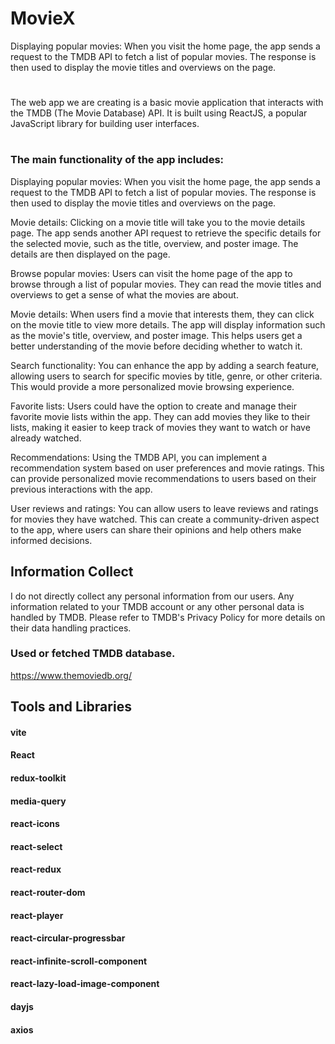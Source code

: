 # MovieX


Displaying popular movies: When you visit the home page, the app sends a request to the TMDB API to fetch a list of popular movies. The response is then used to display the movie titles and overviews on the page.
#
The web app we are creating is a basic movie application that interacts with the TMDB (The Movie Database) API. It is built using ReactJS, a popular JavaScript library for building user interfaces.
#
### The main functionality of the app includes:
Displaying popular movies: When you visit the home page, the app sends a request to the TMDB API to fetch a list of popular movies. The response is then used to display the movie titles and overviews on the page.

Movie details: Clicking on a movie title will take you to the movie details page. The app sends another API request to retrieve the specific details for the selected movie, such as the title, overview, and poster image. The details are then displayed on the page.

Browse popular movies: Users can visit the home page of the app to browse through a list of popular movies. They can read the movie titles and overviews to get a sense of what the movies are about.

Movie details: When users find a movie that interests them, they can click on the movie title to view more details. The app will display information such as the movie's title, overview, and poster image. This helps users get a better understanding of the movie before deciding whether to watch it.

Search functionality: You can enhance the app by adding a search feature, allowing users to search for specific movies by title, genre, or other criteria. This would provide a more personalized movie browsing experience.

Favorite lists: Users could have the option to create and manage their favorite movie lists within the app. They can add movies they like to their lists, making it easier to keep track of movies they want to watch or have already watched.

Recommendations: Using the TMDB API, you can implement a recommendation system based on user preferences and movie ratings. This can provide personalized movie recommendations to users based on their previous interactions with the app.


User reviews and ratings: You can allow users to leave reviews and ratings for movies they have watched. This can create a community-driven aspect to the app, where users can share their opinions and help others make informed decisions.

## Information Collect
I do not directly collect any personal information from our users. Any information related to your TMDB account or any other personal data is handled by TMDB. Please refer to TMDB's Privacy Policy for more details on their data handling practices.

### Used or fetched TMDB database.
https://www.themoviedb.org/

## Tools and Libraries

#### vite
#### React
#### redux-toolkit
#### media-query
#### react-icons
#### react-select
#### react-redux
#### react-router-dom
#### react-player
#### react-circular-progressbar
#### react-infinite-scroll-component
#### react-lazy-load-image-component
#### dayjs
#### axios
